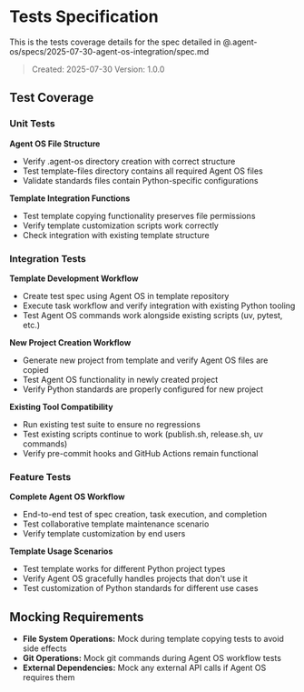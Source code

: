 # Tests Specification

This is the tests coverage details for the spec detailed in @.agent-os/specs/2025-07-30-agent-os-integration/spec.md

> Created: 2025-07-30
> Version: 1.0.0

## Test Coverage

### Unit Tests

**Agent OS File Structure**
- Verify .agent-os directory creation with correct structure
- Test template-files directory contains all required Agent OS files
- Validate standards files contain Python-specific configurations

**Template Integration Functions**
- Test template copying functionality preserves file permissions
- Verify template customization scripts work correctly
- Check integration with existing template structure

### Integration Tests

**Template Development Workflow**
- Create test spec using Agent OS in template repository
- Execute task workflow and verify integration with existing Python tooling
- Test Agent OS commands work alongside existing scripts (uv, pytest, etc.)

**New Project Creation Workflow**
- Generate new project from template and verify Agent OS files are copied
- Test Agent OS functionality in newly created project
- Verify Python standards are properly configured for new project

**Existing Tool Compatibility**
- Run existing test suite to ensure no regressions
- Test existing scripts continue to work (publish.sh, release.sh, uv commands)
- Verify pre-commit hooks and GitHub Actions remain functional

### Feature Tests

**Complete Agent OS Workflow**
- End-to-end test of spec creation, task execution, and completion
- Test collaborative template maintenance scenario
- Verify template customization by end users

**Template Usage Scenarios**
- Test template works for different Python project types
- Verify Agent OS gracefully handles projects that don't use it
- Test customization of Python standards for different use cases

## Mocking Requirements

- **File System Operations:** Mock during template copying tests to avoid side effects
- **Git Operations:** Mock git commands during Agent OS workflow tests
- **External Dependencies:** Mock any external API calls if Agent OS requires them